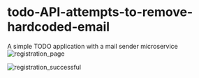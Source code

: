 # todo-API-attempts-to-remove-hardcoded-email
A simple TODO application with a mail sender microservice
![registration_page](https://github.com/MikaelEngvall/todo-API-attempts-to-remove-hardcoded-email/assets/137049638/94f0f90e-27b3-4e08-b29e-e7645d615a73)

![registration_successful](https://github.com/MikaelEngvall/todo-API-attempts-to-remove-hardcoded-email/assets/137049638/c2dbd7ce-9847-43da-8112-ab5e7042b5f9)

